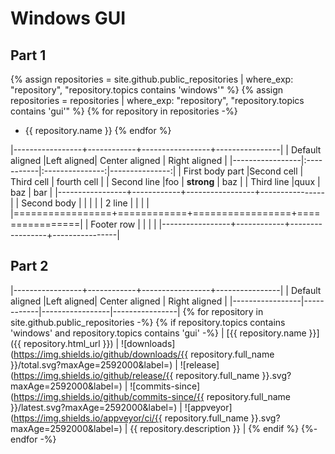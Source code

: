 # Windows GUI

## Part 1
{% assign repositories = site.github.public_repositories | where_exp: "repository", "repository.topics contains 'windows'" %}
{% assign repositories = repositories | where_exp: "repository", "repository.topics contains 'gui'" %}
{% for repository in repositories -%}
* {{ repository.name }}
{% endfor %}

|-----------------+------------+-----------------+----------------|
| Default aligned |Left aligned| Center aligned  | Right aligned  |
|-----------------|:-----------|:---------------:|---------------:|
| First body part |Second cell | Third cell      | fourth cell    |
| Second line     |foo         | **strong**      | baz            |
| Third line      |quux        | baz             | bar            |
|-----------------+------------+-----------------+----------------|
| Second body     |            |                 |                |
| 2 line          |            |                 |                |
|=================+============+=================+================|
| Footer row      |            |                 |                |
|-----------------+------------+-----------------+----------------|

## Part 2
|-----------------+------------+-----------------+----------------|
| Default aligned |Left aligned| Center aligned  | Right aligned  |
|-----------------|------------|-----------------|----------------|
{% for repository in site.github.public_repositories -%}
{% if repository.topics contains 'windows' and repository.topics contains 'gui' -%}
| [{{ repository.name }}]({{ repository.html_url }}) | ![downloads](https://img.shields.io/github/downloads/{{ repository.full_name }}/total.svg?maxAge=2592000&label=) | ![release](https://img.shields.io/github/release/{{ repository.full_name }}.svg?maxAge=2592000&label=) | ![commits-since](https://img.shields.io/github/commits-since/{{ repository.full_name }}/latest.svg?maxAge=2592000&label=) | ![appveyor](https://img.shields.io/appveyor/ci/{{ repository.full_name }}.svg?maxAge=2592000&label=) | {{ repository.description }} |
{% endif %}
{%- endfor -%}
